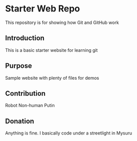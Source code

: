 # Starter Web Repo

This repository is for showing how Git and GitHub work

## Introduction

This is a basic starter website for learning git

## Purpose

Sample website with plenty of files for demos

## Contribution

Robot
Non-human
Putin

## Donation

Anything is fine. I basically code under a streetlight in Mysuru

